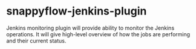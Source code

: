 # snappyflow-jenkins-plugin
Jenkins monitoring plugin will provide ability to monitor the Jenkins operations. It will give high-level overview of how the jobs are performing and their current status. 
